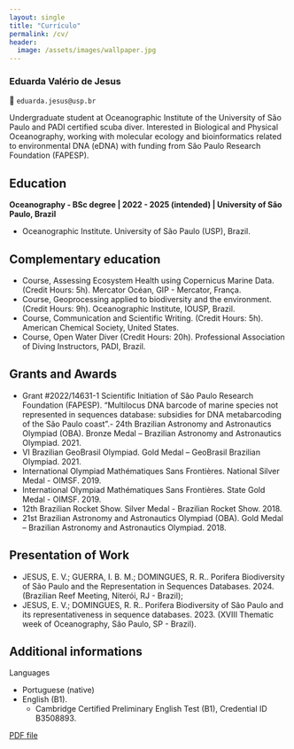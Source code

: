 ```yaml
---
layout: single
title: "Currículo"
permalink: /cv/
header:
  image: /assets/images/wallpaper.jpg
---
```


### Eduarda Valério de Jesus 
📧 `eduarda.jesus@usp.br`

Undergraduate student at Oceanographic Institute of the University of São Paulo and PADI certified scuba diver. Interested in Biological and Physical Oceanography, working with molecular ecology and bioinformatics related to environmental DNA (eDNA) with funding from São Paulo Research Foundation (FAPESP).

## Education

**Oceanography - BSc degree | 2022 - 2025 (intended) | University of São Paulo, Brazil**
  - Oceanographic Institute. University of São Paulo (USP), Brazil.


## Complementary education 

- Course, Assessing Ecosystem Health using Copernicus Marine Data. (Credit Hours: 5h). Mercator Océan, GIP - Mercator, França.
- Course, Geoprocessing applied to biodiversity and the environment. (Credit Hours: 9h). Oceanographic Institute, IOUSP, Brazil.
- Course, Communication and Scientific Writing. (Credit Hours: 5h). American Chemical Society, United States.
- Course, Open Water Diver (Credit Hours: 20h). Professional Association of Diving Instructors, PADI, Brazil.


## Grants and Awards 

- Grant #2022/14631-1 Scientific Initiation of São Paulo Research Foundation (FAPESP). “Multilocus DNA barcode of marine species not represented in sequences database: subsidies for DNA metabarcoding of the São Paulo coast”.- 24th Brazilian Astronomy and Astronautics Olympiad (OBA). Bronze Medal – Brazilian Astronomy and Astronautics Olympiad. 2021.
- VI Brazilian GeoBrasil Olympiad. Gold Medal – GeoBrasil Brazilian Olympiad. 2021.
- International Olympiad Mathématiques Sans Frontières. National Silver Medal - OIMSF. 2019.
- International Olympiad Mathématiques Sans Frontières. State Gold Medal - OIMSF. 2019.
- 12th Brazilian Rocket Show. Silver Medal - Brazilian Rocket Show. 2018.
- 21st Brazilian Astronomy and Astronautics Olympiad (OBA). Gold Medal – Brazilian Astronomy and Astronautics Olympiad. 2018.


## Presentation of Work 

- JESUS, E. V.; GUERRA, I. B. M.; DOMINGUES, R. R.. Porifera Biodiversity of São Paulo and the Representation in Sequences Databases. 2024. (Brazilian Reef Meeting, Niterói, RJ - Brazil);
- JESUS, E. V.; DOMINGUES, R. R.. Porifera Biodiversity of São Paulo and its representativeness in sequence databases. 2023. (XVIII Thematic week of Oceanography, São Paulo, SP - Brazil).


## Additional informations 

Languages 
- Portuguese (native)
- English (B1).
  - Cambridge Certified Preliminary English Test (B1), Credential ID B3508893.
 

[PDF file](https://github.com/eduardavalerio/eduardavalerio/blob/main/Short_CV_Eduarda.pdf)
